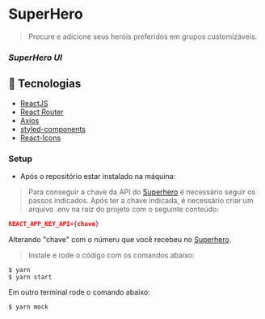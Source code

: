 # SuperHero

> Procure e adicione seus heróis preferidos em grupos customizáveis.

<h3><i>SuperHero UI</i></h3>


## 📡 Tecnologias

- [ReactJS](https://reactjs.org/)
- [React Router](https://reactrouter.com/en/main)
- [Axios](https://github.com/axios/axios)
- [styled-components](https://www.styled-components.com/)
- [React-Icons](https://react-icons.netlify.com/)

### Setup

- Após o repositório estar instalado na máquina:

> Para conseguir a chave da API do [Superhero](https://www.superheroapi.com/) é necessário seguir os passos indicados.
> Após ter a chave indicada, é necessário criar um arquivo .env na raíz do projeto com o seguinte conteúdo:

```json
REACT_APP_KEY_API={chave}
```
Alterando "chave" com o númeru que você recebeu no [Superhero](https://www.superheroapi.com/).

> Instale e rode o código com os comandos abaixo:

```shell
$ yarn
$ yarn start
```

Em outro terminal rode o comando abaixo:

```shell
$ yarn mock
```
